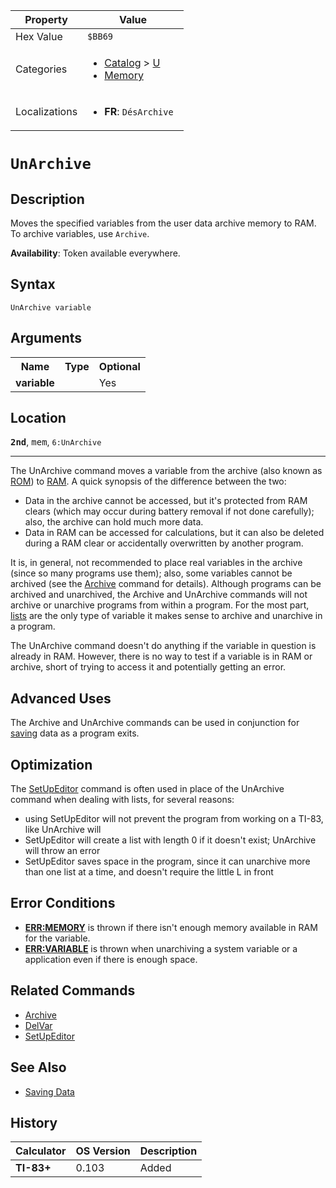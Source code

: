 | Property      | Value |
|---------------|-------|
| Hex Value     | `$BB69`|
| Categories    | <ul><li>[Catalog](<../categories/Catalog.md>) > [U](<../categories/Catalog.md#U>)</li><li>[Memory](<../categories/Memory.md>)</li></ul> |
| Localizations | <ul><li><b>FR</b>: `DésArchive `</li></ul> |

# `UnArchive `

## Description
Moves the specified variables from the user data archive memory to RAM.
To archive variables, use `Archive`.


<b>Availability</b>: Token available everywhere.

## Syntax
`UnArchive variable`

## Arguments
<table>
<tr><th>Name</th><th>Type</th><th>Optional</th></tr>

<tr><td><b>variable</b></td><td></td><td>Yes</td></tr>

</table>

## Location
<tt><kbd><b>2nd</b></kbd></tt>, <kbd>mem</kbd>, `6:UnArchive`
<hr>

The UnArchive command moves a variable from the archive (also known as [ROM](/glossary#R)) to [RAM](/glossary#R). A quick synopsis of the difference between the two:

*   Data in the archive cannot be accessed, but it's protected from RAM clears (which may occur during battery removal if not done carefully); also, the archive can hold much more data.
*   Data in RAM can be accessed for calculations, but it can also be deleted during a RAM clear or accidentally overwritten by another program.

It is, in general, not recommended to place real variables in the archive (since so many programs use them); also, some variables cannot be archived (see the [Archive](/archive) command for details). Although programs can be archived and unarchived, the Archive and UnArchive commands will not archive or unarchive programs from within a program. For the most part, [lists](/lists) are the only type of variable it makes sense to archive and unarchive in a program.

The UnArchive command doesn't do anything if the variable in question is already in RAM. However, there is no way to test if a variable is in RAM or archive, short of trying to access it and potentially getting an error.

## Advanced Uses

The Archive and UnArchive commands can be used in conjunction for [saving](/saving) data as a program exits.

## Optimization

The [SetUpEditor](/setupeditor) command is often used in place of the UnArchive command when dealing with lists, for several reasons:

*   using SetUpEditor will not prevent the program from working on a TI-83, like UnArchive will
*   SetUpEditor will create a list with length 0 if it doesn't exist; UnArchive will throw an error
*   SetUpEditor saves space in the program, since it can unarchive more than one list at a time, and doesn't require the little L in front

## Error Conditions

*   **[ERR:MEMORY](/errors#memory)** is thrown if there isn't enough memory available in RAM for the variable.
*   **[ERR:VARIABLE](/errors#variable)** is thrown when unarchiving a system variable or a application even if there is enough space.

## Related Commands

*   [Archive](/archive)
*   [DelVar](/delvar)
*   [SetUpEditor](/setupeditor)

## See Also

*   [Saving Data](/saving)

## History
| Calculator | OS Version | Description |
|------------|------------|-------------|
| <b>TI-83+</b> | 0.103 | Added |


